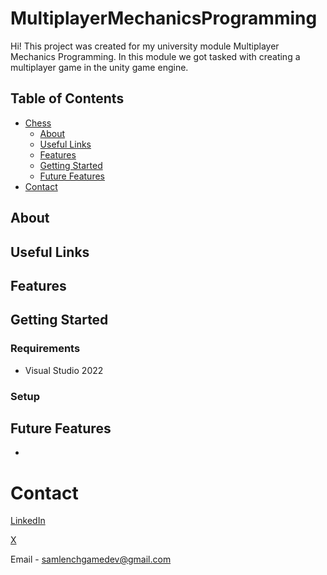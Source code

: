 # MultiplayerMechanicsProgramming

Hi! This project was created for my university module Multiplayer Mechanics Programming. In this module we got tasked with creating a multiplayer game in the unity game engine.
## Table of Contents
- [Chess](#chess)
  * [About](#about)
  * [Useful Links](#useful-links)
  * [Features](#features)
  * [Getting Started](#getting-started)
  * [Future Features](#future-features)
- [Contact](#contact)

## About

## Useful Links

## Features

## Getting Started
### Requirements

 - Visual Studio 2022

### Setup

## Future Features
 - 
# Contact
[LinkedIn](https://www.linkedin.com/in/sam-lench-8586b6279/)

[X](https://x.com/SamLenchGameDev)

Email - samlenchgamedev@gmail.com

